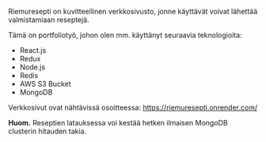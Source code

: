 Riemuresepti on kuvitteellinen verkkosivusto, jonne käyttävät voivat lähettää valmistamiaan reseptejä.

Tämä on portfoliotyö, johon olen mm. käyttänyt seuraavia teknologioita:
- React.js
- Redux
- Node.js
- Redis
- AWS S3 Bucket
- MongoDB

Verkkosivut ovat nähtävissä osoitteessa: https://riemuresepti.onrender.com/

<strong>Huom.</strong> Reseptien latauksessa voi kestää hetken ilmaisen MongoDB clusterin hitauden takia.
